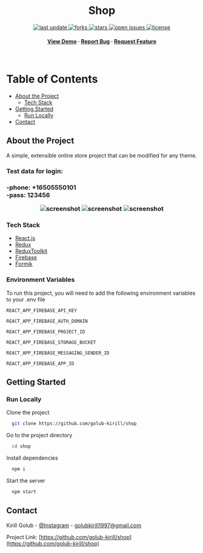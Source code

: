 <div align="center">

  
  
<h1>Shop</h1>
  
<!-- Badges -->
<p>
  <a href="">
    <img src="https://img.shields.io/github/last-commit/golub-kirill/shop" alt="last update" />
  </a>
  <a href="https://github.com/golub-kirill/shop/network/members">
    <img src="https://img.shields.io/github/forks/golub-kirill/shop" alt="forks" />
  </a>
  <a href="https://github.com/golub-kirill/shop/stargazers">
    <img src="https://img.shields.io/github/stars/golub-kirill/shop" alt="stars" />
  </a>
  <a href="https://github.com/Louis3797/awesome-readme-template/issues/">
    <img src="https://img.shields.io/github/issues/golub-kirill/shop" alt="open issues" />
  </a>
  <a href="https://github.com/golub-kirill/shop/blob/master/LICENSE">
    <img src="https://img.shields.io/github/license/Louis3797/awesome-readme-template.svg" alt="license" />
  </a>
</p>
   
<h4>
    <a href="https://golub-kirill.github.io/shop/">View Demo</a>
  <span> · </span>
    <a href="https://github.com/golub-kirill/shop/">Report Bug</a>
  <span> · </span>
    <a href="https://github.com/golub-kirill/shop/issues/">Request Feature</a>
  </h4>
</div>

<br />

<!-- Table of Contents -->
# Table of Contents

- [About the Project](#about-the-project)
  * [Tech Stack](#tech-stack)
- [Getting Started](#getting-started)
  * [Run Locally](#run-locally)
- [Contact](#contact)
  

<!-- About the Project -->
## About the Project
<p>
A simple, extensible online store project that can be modified for any theme. <br/>

<h3>Test data for login:<h3/>
-phone: +16505550101 <br/>
-pass: 123456 <br/>
</p>

<div align="center"> 
  <img src="https://i.imgur.com/t7TwiCf.png" alt="screenshot" />
  <img src="https://i.imgur.com/KBqnjjX.jpeg" alt="screenshot" />
  <img src="https://i.imgur.com/hK5esH4.png" alt="screenshot" />
</div>


<!-- TechStack -->
### Tech Stack

  <ul>
    <li><a href="https://reactjs.org/">React.js</a></li>
    <li><a href="https://redux.js.org/">Redux</a></li>
    <li><a href="https://redux-toolkit.js.org/">ReduxToolkit</a></li>
    <li><a href="https://firebase.google.com/">Firebase</a></li>
    <li><a href="https://formik.org/">Formik</a></li>
  </ul>


<!-- Env Variables -->
### Environment Variables

To run this project, you will need to add the following environment variables to your .env file

`REACT_APP_FIREBASE_API_KEY` <br/>

`REACT_APP_FIREBASE_AUTH_DOMAIN` <br/>

`REACT_APP_FIREBASE_PROJECT_ID` <br/>

`REACT_APP_FIREBASE_STORAGE_BUCKET` <br/>

`REACT_APP_FIREBASE_MESSAGING_SENDER_ID` <br/>

`REACT_APP_FIREBASE_APP_ID` <br/>


<!-- Getting Started -->
## Getting Started

<!-- Run Locally -->
### Run Locally

Clone the project

```bash
  git clone https://github.com/golub-kirill/shop
```

Go to the project directory

```bash
  cd shop
```

Install dependencies

```bash
  npm i
```

Start the server

```bash
  npm start
```

<!-- Contact -->
## Contact

Kirill Golub - <a href="https://www.instagram.com/mr_k_o.o/">@Instagram</a> - golubkirill1997@gmail.com

Project Link: [https://github.com/golub-kirill/shop](https://github.com/golub-kirill/shop)
